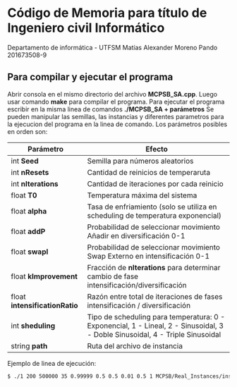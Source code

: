 # Código de Memoria para título de Ingeniero civil Informático
Departamento de informática - UTFSM
Matías Alexander Moreno Pando
201673508-9

## Para compilar y ejecutar el programa
Abrir consola en el mismo directorio del archivo **MCPSB_SA.cpp**. Luego usar comando **make** para compilar el programa.
Para ejecutar el programa escribir en la misma linea de comandos **./MCPSB_SA  + parámetros**
Se pueden manipular las semillas, las instancias y diferentes parametros para la ejecucion del programa en la linea de comando. Los parámetros posibles en orden son:

| Parámetro | Efecto |
| ------ | ------ |
| int **Seed** | Semilla para números aleatorios |
| int **nResets** | Cantidad de reinicios de temperaruta |
| int **nIterations** | Cantidad de iteraciones por cada reinicio |
| float **T0** | Temperatura máxima del sistema |
| float **alpha** | Tasa de enfriamiento (solo se utiliza en scheduling de temperatura exponencial)|
| float **addP** | Probabilidad de seleccionar movimiento Añadir en diversificación 0-1 |
| float **swapI** | Probabilidad de seleccionar movimiento Swap Externo en intensificación 0-1|
| float **kImprovement** | Fracción de **nIterations** para determinar cambio de fase intensificación/diversificación |
| float **intensificationRatio** | Razón entre total de iteraciones de fases intensificación / diversificación |
| int **sheduling** | Tipo de scheduling para temperatura: 0 - Exponencial, 1 - Lineal, 2 - Sinusoidal, 3 - Doble Sinusoidal, 4 - Triple Sinusoidal |
| string **path** | Ruta del archivo de instancia |

Ejemplo de linea de ejecución:
```sh
$ ./1 200 500000 35 0.99999 0.5 0.5 0.01 0.5 1 MCPSB/Real_Instances/instancia1.0.mcsb
```

